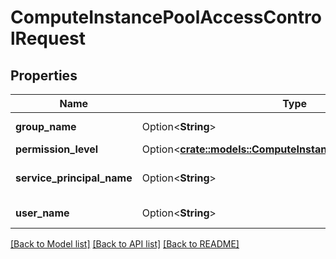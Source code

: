 # ComputeInstancePoolAccessControlRequest

## Properties

Name | Type | Description | Notes
------------ | ------------- | ------------- | -------------
**group_name** | Option<**String**> | name of the group | [optional]
**permission_level** | Option<[**crate::models::ComputeInstancePoolPermissionLevel**](ComputeInstancePoolPermissionLevel.md)> |  | [optional]
**service_principal_name** | Option<**String**> | name of the service principal | [optional]
**user_name** | Option<**String**> | name of the user | [optional]

[[Back to Model list]](../README.md#documentation-for-models) [[Back to API list]](../README.md#documentation-for-api-endpoints) [[Back to README]](../README.md)


